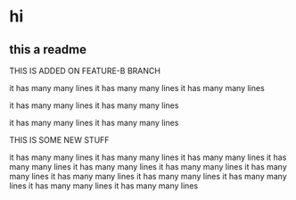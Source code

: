 # hi

## this a readme

THIS IS ADDED ON FEATURE-B BRANCH

it has many many lines it has many many lines it has many many lines

it has many many lines it has many many lines

it has many many lines it has many many lines

THIS IS SOME NEW STUFF

it has many many lines
it has many many lines it has many many lines it has many many lines
it has many many lines it has many many lines
it has many many lines it has many many lines
it has many many lines
it has many many lines it has many many lines it has many many lines
